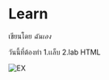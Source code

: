 # Learn

เขียนโดย *ฉันเอง*

วันนี้ที่ต้องทำ
1.เเล็บ
2.lab HTML

![EX](https://coderspace-storage-prod.s3.eu-central-1.amazonaws.com/media/blog/post/small_image/Screen_Shot_2021-06-09_at_10.11.25.png)
